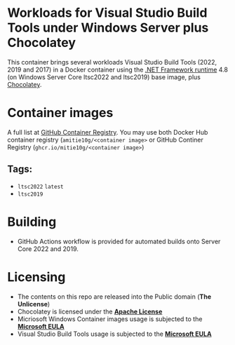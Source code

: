 # Workloads for Visual Studio Build Tools under Windows Server plus Chocolatey
This container brings several workloads Visual Studio Build Tools (2022, 2019 and 2017) in a Docker container using the [.NET Framework runtime](https://hub.docker.com/_/microsoft-dotnet-framework-runtime/) 4.8 (on Windows Server Core ltsc2022 and ltsc2019) base image, plus [Chocolatey](https://chocolatey.org/).

# Container images
A full list at [GitHub Container Registry](https://github.com/amitie10g?tab=packages&repo_name=visualstudio-workload-docker). You may use both Docker Hub container registry (``amitie10g/<container image>`` or GitHub Continer Registry (``ghcr.io/mitie10g/<container image>``)


## Tags:
* ``ltsc2022`` ``latest``
* ``ltsc2019``

# Building
* GitHub Actions workflow is provided for automated builds onto Server Core 2022 and 2019.

# Licensing
* The contents on this repo are released into the Public domain (**The Unlicense**)
* Chocolatey is licensed under the **[Apache License](https://github.com/chocolatey/choco/blob/master/LICENSE)**
* Micriosoft Windows Container images usage is subjected to the **[Microsoft EULA](https://learn.microsoft.com/virtualization/windowscontainers/images-eula)**
* Visual Studio Build Tools usage is subjected to the **[Microsoft EULA](https://visualstudio.microsoft.com/license-terms/vs2022-ga-diagnosticbuildtools/)**
